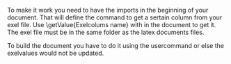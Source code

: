 To make it work you need to have the imports in the beginning of your document. That will define the command to get a sertain column from your exel file. Use \getValue{Exelcolums name} with in the document to get it. The exel file must be in the same folder as the latex documents files. 

To build the document you have to do it using the usercommand or else the exelvalues would not be updated.